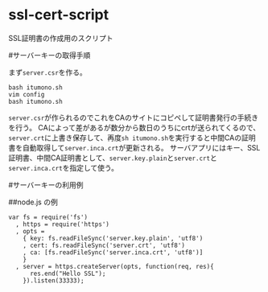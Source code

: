 ssl-cert-script
===============

SSL証明書の作成用のスクリプト


#サーバーキーの取得手順

まず`server.csr`を作る。

    bash itumono.sh
    vim config
    bash itumono.sh

`server.csr`が作られるのでこれをCAのサイトにコピペして証明書発行の手続きを行う。
CAによって差があるが数分から数日のうちにcrtが送られてくるので、`server.crt`に上書き保存して、再度`sh itumono.sh`を実行すると中間CAの証明書を自動取得して`server.inca.crt`が更新される。
サーバアプリにはキー、SSL証明書、中間CA証明書として、`server.key.plain`と`server.crt`と`server.inca.crt`を指定して使う。

#サーバーキーの利用例 

##node.js の例

    var fs = require('fs')
      , https = require('https')
      , opts =
        { key: fs.readFileSync('server.key.plain', 'utf8')
        , cert: fs.readFileSync('server.crt', 'utf8')
        , ca: [fs.readFileSync('server.inca.crt', 'utf8')]
        }
      , server = https.createServer(opts, function(req, res){
          res.end("Hello SSL");
        }).listen(33333);
